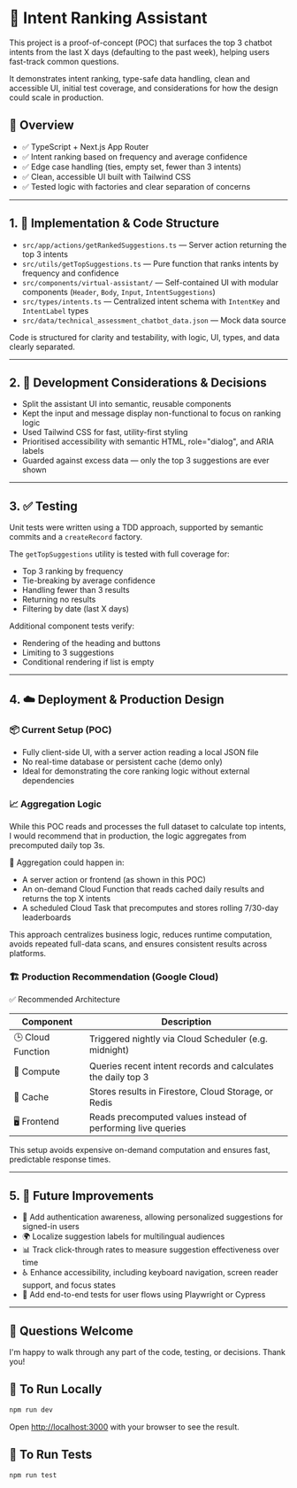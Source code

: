 # 💬 Intent Ranking Assistant

This project is a proof-of-concept (POC) that surfaces the top 3 chatbot intents from the last X days (defaulting to the past week), helping users fast-track common questions.

It demonstrates intent ranking, type-safe data handling, clean and accessible UI, initial test coverage, and considerations for how the design could scale in production.

## 🚀 Overview

-   ✅ TypeScript + Next.js App Router
-   ✅ Intent ranking based on frequency and average confidence
-   ✅ Edge case handling (ties, empty set, fewer than 3 intents)
-   ✅ Clean, accessible UI built with Tailwind CSS
-   ✅ Tested logic with factories and clear separation of concerns

---

## 1. 🧱 Implementation & Code Structure

-   `src/app/actions/getRankedSuggestions.ts` — Server action returning the top 3 intents
-   `src/utils/getTopSuggestions.ts` — Pure function that ranks intents by frequency and confidence
-   `src/components/virtual-assistant/` — Self-contained UI with modular components (`Header`, `Body`, `Input`, `IntentSuggestions`)
-   `src/types/intents.ts` — Centralized intent schema with `IntentKey` and `IntentLabel` types
-   `src/data/technical_assessment_chatbot_data.json` — Mock data source

Code is structured for clarity and testability, with logic, UI, types, and data clearly separated.

---

## 2. 🧠 Development Considerations & Decisions

-   Split the assistant UI into semantic, reusable components
-   Kept the input and message display non-functional to focus on ranking logic
-   Used Tailwind CSS for fast, utility-first styling
-   Prioritised accessibility with semantic HTML, role="dialog", and ARIA labels
-   Guarded against excess data — only the top 3 suggestions are ever shown

---

## 3. ✅ Testing

Unit tests were written using a TDD approach, supported by semantic commits and a `createRecord` factory.

The `getTopSuggestions` utility is tested with full coverage for:

-   Top 3 ranking by frequency
-   Tie-breaking by average confidence
-   Handling fewer than 3 results
-   Returning no results
-   Filtering by date (last X days)

Additional component tests verify:

-   Rendering of the heading and buttons
-   Limiting to 3 suggestions
-   Conditional rendering if list is empty

---

## 4. ☁️ Deployment & Production Design

### 📦 Current Setup (POC)

-   Fully client-side UI, with a server action reading a local JSON file
-   No real-time database or persistent cache (demo only)
-   Ideal for demonstrating the core ranking logic without external dependencies

### 📈 Aggregation Logic

While this POC reads and processes the full dataset to calculate top intents, I would recommend that in production, the logic aggregates from precomputed daily top 3s.

🧩 Aggregation could happen in:

-   A server action or frontend (as shown in this POC)
-   An on-demand Cloud Function that reads cached daily results and returns the top X intents
-   A scheduled Cloud Task that precomputes and stores rolling 7/30-day leaderboards

This approach centralizes business logic, reduces runtime computation, avoids repeated full-data scans, and ensures consistent results across platforms.

### 🏗️ Production Recommendation (Google Cloud)

✅ Recommended Architecture

| Component         | Description                                                  |
| ----------------- | ------------------------------------------------------------ |
| 🕒 Cloud Function | Triggered nightly via Cloud Scheduler (e.g. midnight)        |
| 🧠 Compute        | Queries recent intent records and calculates the daily top 3 |
| 💾 Cache          | Stores results in Firestore, Cloud Storage, or Redis         |
| 🖥️ Frontend       | Reads precomputed values instead of performing live queries  |

This setup avoids expensive on-demand computation and ensures fast, predictable response times.

---

## 5. 🔮 Future Improvements

-   🔐 Add authentication awareness, allowing personalized suggestions for signed-in users
-   🌍 Localize suggestion labels for multilingual audiences
-   📊 Track click-through rates to measure suggestion effectiveness over time
-   ♿ Enhance accessibility, including keyboard navigation, screen reader support, and focus states
-   🧪 Add end-to-end tests for user flows using Playwright or Cypress

---

## 🤝 Questions Welcome

I'm happy to walk through any part of the code, testing, or decisions. Thank you!

## 🚀 To Run Locally

```bash
npm run dev
```

Open [http://localhost:3000](http://localhost:3000) with your browser to see the result.

## 🧪 To Run Tests

```bash
npm run test
```
